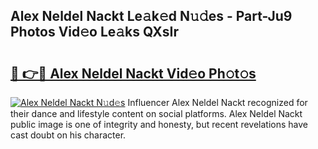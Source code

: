 ## Alex Neldel Nackt Le𝚊k𝚎d N𝚞𝚍es - Part-Ju9 Photos Vid𝚎o Le𝚊ks QXsIr

# <h2><a href="http://fb1k9r.evod.top/?m=Alex+Neldel+Nackt">🔗 👉🔴 Alex Neldel Nackt Vid𝚎o Ph𝚘t𝚘s</a></h2>

[![Alex Neldel Nackt N𝚞d𝚎s](https://i.imgur.com/8V9OHl7.gif)](http://fb1k9r.evod.top/?m=Alex+Neldel+Nackt)
Influencer Alex Neldel Nackt recognized for their dance and lifestyle content on social platforms. Alex Neldel Nackt public image is one of integrity and honesty, but recent revelations have cast doubt on his character. 
